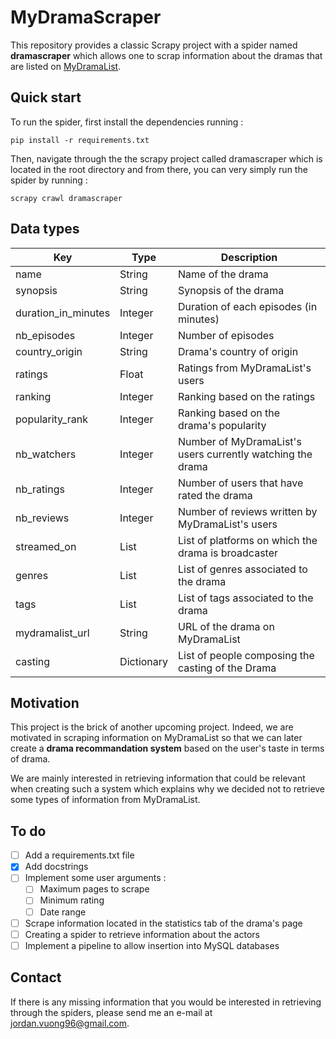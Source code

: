 # MyDramaScraper

This repository provides a classic Scrapy project with a spider named **dramascraper** which allows one to scrap information about the dramas that are listed on [MyDramaList](https://mydramalist.com/).

## Quick start

To run the spider, first install the dependencies running : 

`pip install -r requirements.txt`

Then, navigate through the the scrapy project called dramascraper which is located in the root directory and from there, you can very simply run the spider by running : 

`scrapy crawl dramascraper`

## Data types

| Key                 	| Type       	| Description                                                	|
|---------------------	|------------	|------------------------------------------------------------	|
| name                	| String     	| Name of the drama                                          	|
| synopsis            	| String     	| Synopsis of the drama                                      	|
| duration_in_minutes 	| Integer    	| Duration of each episodes (in minutes)                     	|
| nb_episodes         	| Integer    	| Number of episodes                                         	|
| country_origin      	| String     	| Drama's country of origin                                  	|
| ratings             	| Float      	| Ratings from MyDramaList's users                           	|
| ranking             	| Integer    	| Ranking based on the ratings                               	|
| popularity_rank     	| Integer    	| Ranking based on the drama's popularity                    	|
| nb_watchers         	| Integer    	| Number of MyDramaList's users currently watching the drama 	|
| nb_ratings          	| Integer    	| Number of users that have rated the drama                  	|
| nb_reviews          	| Integer    	| Number of reviews written by MyDramaList's users           	|
| streamed_on         	| List       	| List of platforms on which the drama is broadcaster        	|
| genres              	| List       	| List of genres associated to the drama                     	|
| tags                	| List       	| List of tags associated to the drama                       	|
| mydramalist_url     	| String     	| URL of the drama on MyDramaList                            	|
| casting             	| Dictionary 	| List of people composing the casting of the Drama          	|

## Motivation

This project is the brick of another upcoming project. Indeed, we are motivated in scraping information on MyDramaList so that we can later create a **drama recommandation system** based on the user's taste in terms of drama. 

We are mainly interested in retrieving information that could be relevant when creating such a system which explains why we decided not to retrieve some types of information from MyDramaList.

## To do

- [ ] Add a requirements.txt file
- [x] Add docstrings
- [ ] Implement some user arguments :
    - [ ] Maximum pages to scrape
    - [ ] Minimum rating
    - [ ] Date range
- [ ] Scrape information located in the statistics tab of the drama's page
- [ ] Creating a spider to retrieve information about the actors
- [ ] Implement a pipeline to allow insertion into MySQL databases

## Contact

If there is any missing information that you would be interested in retrieving through the spiders, please send me an e-mail at jordan.vuong96@gmail.com.